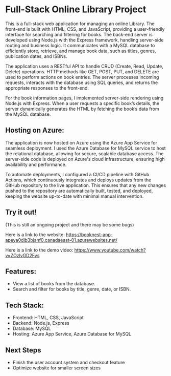 # Full-Stack Online Library Project
This is a full-stack web application for managing an online Library. The front-end is built with HTML, CSS, and JavaScript, providing a user-friendly interface for searching and filtering for books. The back-end server is developed using Node.js with the Express framework, handling server-side routing and business logic. It communicates with a MySQL database to efficiently store, retrieve, and manage book data, such as titles, genres, publication dates, and ISBNs.

The application uses a RESTful API to handle CRUD (Create, Read, Update, Delete) operations. HTTP methods like GET, POST, PUT, and DELETE are used to perform actions on book entries. The server processes incoming requests, interacts with the database using SQL queries, and returns the appropriate responses to the front-end.

For the book information pages, I implemented server-side rendering using Node.js with Express. When a user requests a specific book’s details, the server dynamically generates the HTML by fetching the book’s data from the MySQL database.

## Hosting on Azure:
The application is now hosted on Azure using the Azure App Service for seamless deployment. I used the Azure Database for MySQL service to host the relational database, allowing for secure, scalable database access. The server-side code is deployed on Azure's cloud infrastructure, ensuring high availability and performance.

To automate deployments, I configured a CI/CD pipeline with GitHub Actions, which continuously integrates and deploys updates from the GitHub repository to the live application. This ensures that any new changes pushed to the repository are automatically built, tested, and deployed, keeping the website up-to-date with minimal manual intervention.

## Try it out!
(This is still an ongoing project and there may be some bugs)

Here is a link to the website: https://booknest-app-apeya0djb3bjanf0.canadaeast-01.azurewebsites.net/

Here is a link to the demo video: https://www.youtube.com/watch?v=ZOzlvGD2Fys


## Features:
- View a list of books from the database.
- Search and filter for books by title, genre, date, or ISBN.

## Tech Stack:
- Frontend: HTML, CSS, JavaScript
- Backend: Node.js, Express
- Database: MySQL
- Hosting: Azure App Service, Azure Database for MySQL

## Next Steps 
- Finish the user account system and checkout feature
- Optimize website for smaller screen sizes
